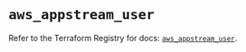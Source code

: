# `aws_appstream_user`

Refer to the Terraform Registry for docs: [`aws_appstream_user`](https://registry.terraform.io/providers/hashicorp/aws/5.41.0/docs/resources/appstream_user).
